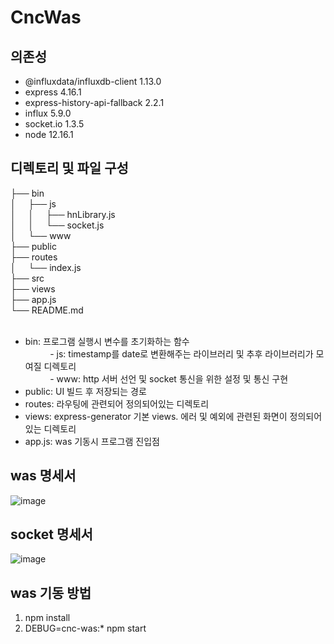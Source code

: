 # CncWas

## 의존성
* @influxdata/influxdb-client 1.13.0
* express 4.16.1
* express-history-api-fallback 2.2.1
* influx 5.9.0
* socket.io 1.3.5
* node 12.16.1


## 디렉토리 및 파일 구성

├── bin<br>
│&nbsp;&nbsp;&nbsp;&nbsp;&nbsp;├── js<br>
│&nbsp;&nbsp;&nbsp;&nbsp;&nbsp;│&nbsp;&nbsp;&nbsp;&nbsp;&nbsp;├── hnLibrary.js<br>
│&nbsp;&nbsp;&nbsp;&nbsp;&nbsp;│&nbsp;&nbsp;&nbsp;&nbsp;&nbsp;└── socket.js<br>
│&nbsp;&nbsp;&nbsp;&nbsp;&nbsp;└── www<br>
├── public<br>
├── routes<br>
│&nbsp;&nbsp;&nbsp;&nbsp;&nbsp;└── index.js<br>
├── src<br>
├── views<br>
├── app.js<br>
└── README.md<br>
<br>
* bin: 프로그램 실행시 변수를 초기화하는 함수<br>
&nbsp;&nbsp;&nbsp;&nbsp;&nbsp;&nbsp;&nbsp;&nbsp;&nbsp;&nbsp;- js: timestamp를 date로 변환해주는 라이브러리 및 추후 라이브러리가 모여질 디렉토리<br>
&nbsp;&nbsp;&nbsp;&nbsp;&nbsp;&nbsp;&nbsp;&nbsp;&nbsp;&nbsp;- www: http 서버 선언 및 socket 통신을 위한 설정 및 통신 구현<br>
* public: UI 빌드 후 저장되는 경로
* routes: 라우팅에 관련되어 정의되어있는 디렉토리
* views: express-generator 기본 views. 에러 및 예외에 관련된 화면이 정의되어있는 디렉토리
* app.js: was 기동시 프로그램 진입점

## was 명세서
![image](https://user-images.githubusercontent.com/33340094/120151412-2ed29d80-c227-11eb-9f82-698200d2e0c8.png)

## socket 명세서
![image](https://user-images.githubusercontent.com/33340094/120152332-4e1dfa80-c228-11eb-8b2e-7f37f56c1234.png)

## was 기동 방법
1. npm install
2. DEBUG=cnc-was:* npm start
